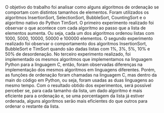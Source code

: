 O objetivo do trabalho foi analisar como alguns algoritmos de ordenação se comportam
com distintos tamanhos de elementos. Foram utilizados os algoritmos InsertionSort,
SelectionSort, BubbleSort, CountingSort e o algoritmo nativo do Python TimSort.
O primeiro experimento realizado foi observar o que acontece com cada algoritmo ao
passo que a lista de elementos aumenta. Ou seja, cada um dos algoritmos ordenou
listas com 1000, 5000, 10000, 50000 e 100000 elementos.
O segundo experimento realizado foi observar o comportamento dos algoritmos
InsertionSort, BubbleSort e TimSort quando são dadas listas com 1%, 3%, 5%, 10% e 50%
de desordenação.
No terceiro experimento realizado, foi implementado os mesmos algoritmos que
implementamos na linguagem Python para a linguagem C, então, foram observadas
diferenças na implementação dos mesmos algoritmos em linguagens diferentes.
Porém, as funções de ordenação foram chamadas na linguagem C, mas dentro da main
do código em Python, ou seja, foram usadas as duas linguagens ao mesmo tempo.
Com o resultado obtido dos experimentos, será possível perceber se, para cada
tamanho da lista, um dado algoritmo é mais eficiente para a ordenação e, se uma
porcentagem da lista já estiver ordenada, alguns algoritmos serão mais eficientes do
que outros para ordenar o restante da lista.
